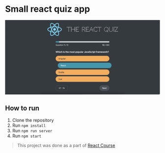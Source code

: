 # Small react quiz app

![Screenshot](./public/screenshot.png)

## How to run

1. Clone the repository
2. Run `npm install`
3. Run `npm run server`
4. Run `npm start`

> This project was done as a part of [React Course](https://www.udemy.com/course/the-ultimate-react-course/)
